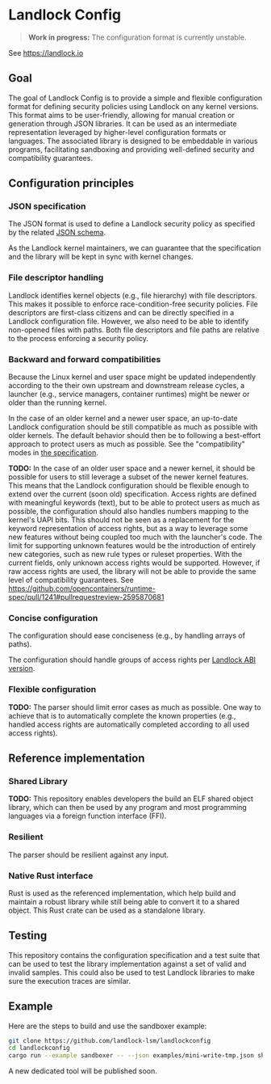 # Landlock Config

> **Work in progress:**  The configuration format is currently unstable.

See https://landlock.io

## Goal

The goal of Landlock Config is to provide a simple and flexible configuration
format for defining security policies using Landlock on any kernel versions.
This format aims to be user-friendly, allowing for manual creation or generation
through JSON libraries.  It can be used as an intermediate representation
leveraged by higher-level configuration formats or languages.  The associated
library is designed to be embeddable in various programs, facilitating
sandboxing and providing well-defined security and compatibility guarantees.

## Configuration principles

### JSON specification

The JSON format is used to define a Landlock security policy as specified by the
related [JSON schema](schema/landlockconfig.json).

As the Landlock kernel maintainers, we can guarantee that the specification and
the library will be kept in sync with kernel changes.

### File descriptor handling

Landlock identifies kernel objects (e.g., file hierarchy) with file descriptors.
This makes it possible to enforce race-condition-free security policies. File
descriptors are first-class citizens and can be directly specified in a Landlock
configuration file. However, we also need to be able to identify non-opened
files with paths. Both file descriptors and file paths are relative to the
process enforcing a security policy.

### Backward and forward compatibilities

Because the Linux kernel and user space might be updated independently according
to the their own upstream and downstream release cycles, a launcher (e.g.,
service managers, container runtimes) might be newer or older than the running
kernel.

In the case of an older kernel and a newer user space, an up-to-date Landlock
configuration should be still compatible as much as possible with older kernels.
The default behavior should then be to following a best-effort approach to
protect users as much as possible.  See the "compatibility" modes in [the
specification](schema/landlockconfig.json).

**TODO:**
In the case of an older user space and a newer kernel, it should be possible for
users to still leverage a subset of the newer kernel features.  This means that
the Landlock configuration should be flexible enough to extend over the current
(soon old) specification.  Access rights are defined with meaningful keywords
(text), but to be able to protect users as much as possible, the configuration
should also handles numbers mapping to the kernel's UAPI bits. This should not
be seen as a replacement for the keyword representation of access rights, but as
a way to leverage some new features without being coupled too much with the
launcher's code.  The limit for supporting unknown features would be the
introduction of entirely new categories, such as new rule types or ruleset
properties. With the current fields, only unknown access rights would be
supported. However, if raw access rights are used, the library will not be able
to provide the same level of compatibility guarantees.  See
https://github.com/opencontainers/runtime-spec/pull/1241#pullrequestreview-2595870681

### Concise configuration

The configuration should ease conciseness (e.g., by handling arrays of paths).

The configuration should handle groups of access rights per [Landlock ABI
version](https://landlock.io/rust-landlock/landlock/enum.ABI.html).

### Flexible configuration

**TODO:**
The parser should limit error cases as much as possible. One way to achieve that
is to automatically complete the known properties (e.g., handled access rights
are automatically completed according to all used access rights).

## Reference implementation

### Shared Library

**TODO:**
This repository enables developers the build an ELF shared object library, which
can then be used by any program and most programming languages via a foreign
function interface (FFI).

### Resilient

The parser should be resilient against any input.

### Native Rust interface

Rust is used as the referenced implementation, which help build and maintain a
robust library while still being able to convert it to a shared object. This
Rust crate can be used as a standalone library.

## Testing

This repository contains the configuration specification and a test suite that
can be used to test the library implementation against a set of valid and
invalid samples. This could also be used to test Landlock libraries to make sure
the execution traces are similar.

## Example

Here are the steps to build and use the sandboxer example:
```bash
git clone https://github.com/landlock-lsm/landlockconfig
cd landlockconfig
cargo run --example sandboxer -- --json examples/mini-write-tmp.json sh
```

A new dedicated tool will be published soon.
